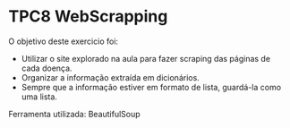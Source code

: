 # TPC8 WebScrapping

O objetivo deste exercicio foi:

- Utilizar o site explorado na aula para fazer scraping das páginas de cada doença.
- Organizar a informação extraída em dicionários.
- Sempre que a informação estiver em formato de lista, guardá-la como uma lista.

Ferramenta utilizada: BeautifulSoup

